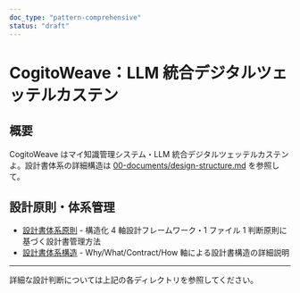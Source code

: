 ```yaml
---
doc_type: "pattern-comprehensive"
status: "draft"
---
```


# CogitoWeave：LLM 統合デジタルツェッテルカステン

## 概要

CogitoWeave はマイ知識管理システム・LLM 統合デジタルツェッテルカステンよ。設計書体系の詳細構造は [00-documents/design-structure.md](00-documents/design-structure.md) を参照して。

## 設計原則・体系管理

- [設計書体系原則](CLAUDE.md) - 構造化 4 軸設計フレームワーク・1 ファイル 1 判断原則に基づく設計書管理方法
- [設計書体系構造](00-documents/design-structure.md) - Why/What/Contract/How 軸による設計書構造の詳細説明

---

詳細な設計判断については上記の各ディレクトリを参照してください。
